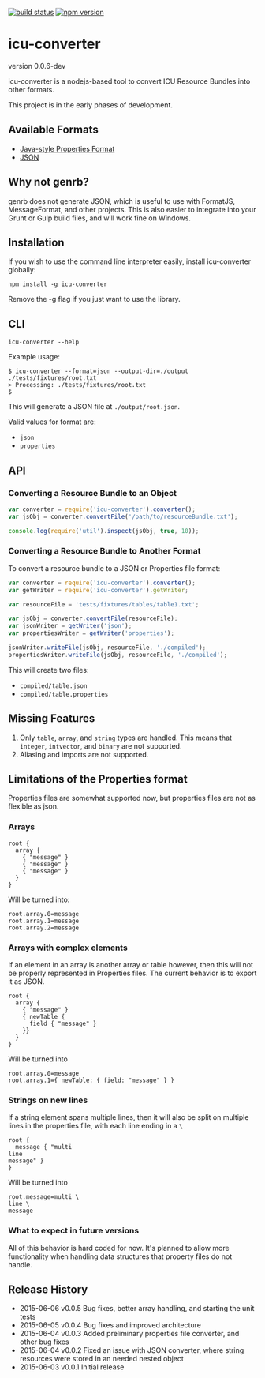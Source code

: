 [![build status](http://hq.psikon.net:20020/jenkins/job/icu-converter/badge/icon)](http://hq.psikon.net:20020/jenkins/job/icu-converter)
[![npm version](https://badge.fury.io/js/icu-converter.svg)](http://badge.fury.io/js/icu-converter)

# icu-converter
version 0.0.6-dev

icu-converter is a nodejs-based tool to convert ICU Resource Bundles into other formats.

This project is in the early phases of development.

## Available Formats

* [Java-style Properties Format](http://en.wikipedia.org/wiki/.properties)
* [JSON](http://json.org/)

## Why not genrb?

genrb does not generate JSON, which is useful to use with FormatJS, MessageFormat, and other projects. This is also easier to integrate into your Grunt or Gulp build files, and will work fine on Windows.

## Installation

If you wish to use the command line interpreter easily, install icu-converter globally:

```
npm install -g icu-converter
```

Remove the -g flag if you just want to use the library.

## CLI

```
icu-converter --help
```

Example usage:

```
$ icu-converter --format=json --output-dir=./output ./tests/fixtures/root.txt
> Processing: ./tests/fixtures/root.txt
$
```

This will generate a JSON file at `./output/root.json`.

Valid values for format are:

* `json`
* `properties`

## API

### Converting a Resource Bundle to an Object

```javascript
var converter = require('icu-converter').converter();
var jsObj = converter.convertFile('/path/to/resourceBundle.txt');

console.log(require('util').inspect(jsObj, true, 10));
```

### Converting a Resource Bundle to Another Format

To convert a resource bundle to a JSON or Properties file format:

```javascript
var converter = require('icu-converter').converter();
var getWriter = require('icu-converter').getWriter;

var resourceFile = 'tests/fixtures/tables/table1.txt';

var jsObj = converter.convertFile(resourceFile);
var jsonWriter = getWriter('json');
var propertiesWriter = getWriter('properties');

jsonWriter.writeFile(jsObj, resourceFile, './compiled');
propertiesWriter.writeFile(jsObj, resourceFile, './compiled');
```

This will create two files:

* `compiled/table.json`
* `compiled/table.properties`

## Missing Features

1. Only `table`, `array`, and `string` types are handled. This means that `integer`, `intvector`, and `binary` are not supported.
2. Aliasing and imports are not supported.

## Limitations of the Properties format

Properties files are somewhat supported now, but properties files are not as flexible as json.

### Arrays

```
root {
  array {
    { "message" }
    { "message" }
    { "message" }
  }
}
```

Will be turned into:

```
root.array.0=message
root.array.1=message
root.array.2=message
```

### Arrays with complex elements

If an element in an array is another array or table however, then this will not be properly represented in Properties files. The current behavior is to export it as JSON.

```
root {
  array {
    { "message" }
    { newTable {
      field { "message" }
    }}
  }
}
```

Will be turned into

```
root.array.0=message
root.array.1={ newTable: { field: "message" } }
```

### Strings on new lines

If a string element spans multiple lines, then it will also be split on multiple lines in the properties file, with each line ending in a `\`

```
root {
  message { "multi
line
message" }
}
```

Will be turned into

```
root.message=multi \
line \
message
```

### What to expect in future versions
All of this behavior is hard coded for now. It's planned to allow more functionality when handling data structures that property files do not handle.


## Release History
* 2015-06-06  v0.0.5  Bug fixes, better array handling, and starting the unit tests
* 2015-06-05  v0.0.4  Bug fixes and improved architecture
* 2015-06-04  v0.0.3  Added preliminary properties file converter, and other bug fixes
* 2015-06-04	v0.0.2	Fixed an issue with JSON converter, where string resources were stored in an needed nested object
* 2015-06-03	v0.0.1	Initial release

